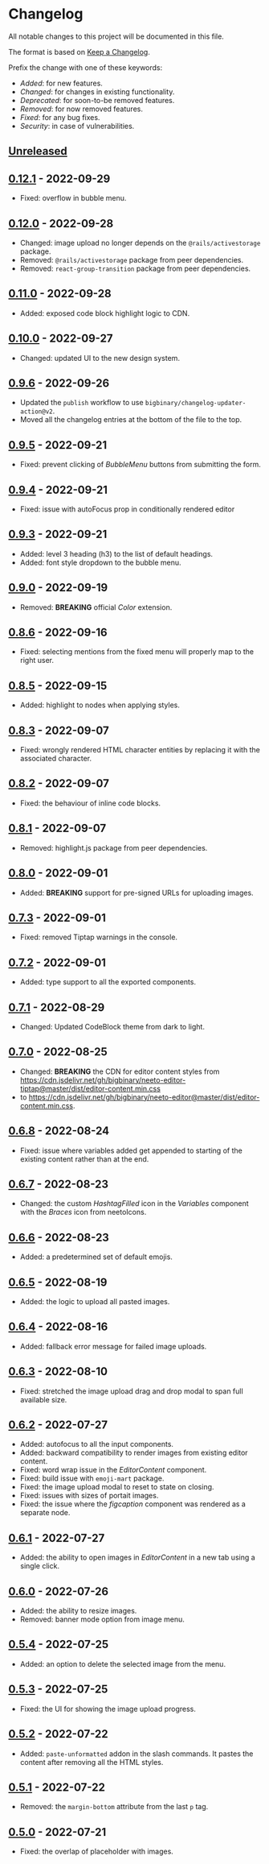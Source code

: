 <!---

------- FOLLOW THESE WHILE ADDING AN ENTRY -------

** Add BREAKING keyword in bold for changes which could potentially break the component, eg: **BREAKING**.
** Enclose a prop name in double backticks, eg: `menuType`.
** Represent a version as second level heading and write the version number inside a square bracket, eg: ##  [3.3.2].

--->
# Changelog

All notable changes to this project will be documented in this file.

The format is based on [Keep a Changelog](https://keepachangelog.com/en/1.0.0/).

Prefix the change with one of these keywords:

- *Added*: for new features.
- *Changed*: for changes in existing functionality.
- *Deprecated*: for soon-to-be removed features.
- *Removed*: for now removed features.
- *Fixed*: for any bug fixes.
- *Security*: in case of vulnerabilities.

## [Unreleased](https://github.com/bigbinary/neeto-editor/compare/393df11f42eef499f2b8b72bb76e1e3116d849f2...HEAD)

## [0.12.1](https://github.com/bigbinary/neeto-editor/compare/b400535a6cf8fabc5400b09e9f992ce1b9f016ea...393df11f42eef499f2b8b72bb76e1e3116d849f2) - 2022-09-29

- Fixed: overflow in bubble menu.

## [0.12.0](https://github.com/bigbinary/neeto-editor/compare/a819ef022941327bdf027e94d6f42806bc5d8a74...b400535a6cf8fabc5400b09e9f992ce1b9f016ea) - 2022-09-28

- Changed: image upload no longer depends on the `@rails/activestorage` package.
- Removed: `@rails/activestorage` package from peer dependencies.
- Removed: `react-group-transition` package from peer dependencies.

## [0.11.0](https://github.com/bigbinary/neeto-editor/compare/53a2a8faba0200492ea177acc7e9204da4358fc9...a819ef022941327bdf027e94d6f42806bc5d8a74) - 2022-09-28

- Added: exposed code block highlight logic to CDN.

## [0.10.0](https://github.com/bigbinary/neeto-editor/compare/4defcb02234742b1a5fc9fbefa87e44421b7b82c...53a2a8faba0200492ea177acc7e9204da4358fc9) - 2022-09-27

- Changed: updated UI to the new design system.

## [0.9.6](https://github.com/bigbinary/neeto-editor/compare/57c679b576f326e1e1c0110f9ae7665668448cdb...4defcb02234742b1a5fc9fbefa87e44421b7b82c) - 2022-09-26

- Updated the `publish` workflow to use `bigbinary/changelog-updater-action@v2`.
- Moved all the changelog entries at the bottom of the file to the top.

## [0.9.5](https://github.com/bigbinary/neeto-editor/compare/ea5536b2cdd26997549f538af5b399bd268b3187...57c679b576f326e1e1c0110f9ae7665668448cdb) - 2022-09-21

- Fixed: prevent clicking of *BubbleMenu* buttons from submitting the form.

## [0.9.4](https://github.com/bigbinary/neeto-editor/compare/b6d908b8c2cd13d0cd16c3714283ffc1ccf329c4...ea5536b2cdd26997549f538af5b399bd268b3187) - 2022-09-21

- Fixed: issue with autoFocus prop in conditionally rendered editor

## [0.9.3](https://github.com/bigbinary/neeto-editor/compare/dae456385fb32ecd2af4cd8844bec10d1c65e4c3...b6d908b8c2cd13d0cd16c3714283ffc1ccf329c4) - 2022-09-21

- Added: level 3 heading (h3) to the list of default headings.
- Added: font style dropdown to the bubble menu.

## [0.9.0](https://github.com/bigbinary/neeto-editor/compare/97e0add1b8ecb5de62ebf9984a37b25dbc01bfd0...fb41580bda01e5a63dbd92570bc27a699304653a) - 2022-09-19

- Removed: **BREAKING** official *Color* extension.

## [0.8.6](https://github.com/bigbinary/neeto-editor/compare/ab692dd346562704d70f0a31603fdf418602489b...c1ac1703a63b2220770bc1be6cbc40dd3b1c6032) - 2022-09-16

- Fixed: selecting mentions from the fixed menu will properly map to the right user.

## [0.8.5](https://github.com/bigbinary/neeto-editor/compare/3217f47b5f5dd6e47ecee8e37784658b545d0617..a727d13aa8730afe0a5162633b155cf9d4c7b745) - 2022-09-15

- Added: highlight to nodes when applying styles.

## [0.8.3](https://github.com/bigbinary/neeto-editor/compare/e405169ee1d693e4357b1b37651611a7fc80b240...e717879e13c8d74b1098587efc476b7cc85b3166) - 2022-09-07

- Fixed: wrongly rendered HTML character entities by replacing it with the associated character.

## [0.8.2](https://github.com/bigbinary/neeto-editor/compare/d8ec35f7656ded054ce3cd8250fefa630c311e41...6879a8857972c240cf5e1a4467d89f212c8be102) - 2022-09-07

- Fixed: the behaviour of inline code blocks.

## [0.8.1](https://github.com/bigbinary/neeto-editor/compare/6fe4c8c8d5340143f813003895a112f638471f2c...2a82c45768fc14e36625dc7db4b1f9f40e02153f) - 2022-09-07

- Removed: highlight.js package from peer dependencies.

## [0.8.0](https://github.com/bigbinary/neeto-editor/compare/829d47d2c1f0306bd9d995a88bba6bf0c1f8c3f9...73e6f77873abad5964c557fd2d6e158efaf147c5) - 2022-09-01

- Added: **BREAKING** support for pre-signed URLs for uploading images.

## [0.7.3](https://github.com/bigbinary/neeto-editor/compare/606d9f03cbff4a8cf81a25de398c9695656e13c3...98ff8b759cbfb5e1bdc7a262017de8ce66d63c53) - 2022-09-01

- Fixed: removed Tiptap warnings in the console.

## [0.7.2](https://github.com/bigbinary/neeto-editor/compare/aaa10e1709bf7d3a497c5a49451f24fd8ee4aed1...064c8ab26f8d736c1a4d0d92d4d7a09d1292b197) - 2022-09-01

- Added: type support to all the exported components.

## [0.7.1](https://github.com/bigbinary/neeto-editor/compare/760e07d955acecf3999bb42fbefe2ea09b56958b...83b3cf788a8dc9e79f08f69ff250e06d4bacffc9) - 2022-08-29

- Changed: Updated CodeBlock theme from dark to light.

## [0.7.0](https://github.com/bigbinary/neeto-editor/compare/9c14f50dc6c292a7352d394d1d5cd89abc6d2e79...8fefa88511ad3bfc06fe9fa59eb2457feb60b9c0) - 2022-08-25

- Changed: **BREAKING** the CDN for editor content styles from https://cdn.jsdelivr.net/gh/bigbinary/neeto-editor-tiptap@master/dist/editor-content.min.css
- to https://cdn.jsdelivr.net/gh/bigbinary/neeto-editor@master/dist/editor-content.min.css.

## [0.6.8](https://github.com/bigbinary/neeto-editor/compare/46e63b7aa2c42b9f9cf6db79b96945877b6dc822...0667203f6c28cfff80996a9827fa0e9fb8f0227e) - 2022-08-24

- Fixed: issue where variables added get appended to starting of the existing content rather than at the end.

## [0.6.7](https://github.com/bigbinary/neeto-editor/compare/4f26edf80be60b5567c77231f26e363de1573519...240b6b97a12804ae5903cb1fc73aa1c7888499cd) - 2022-08-23

- Changed: the custom *HashtagFilled* icon in the *Variables* component with the *Braces* icon from neetoIcons.

## [0.6.6](https://github.com/bigbinary/neeto-editor/compare/bbef6c98dded36ee9e1d278a621e8821cc41c728...8eeb8012b5c5397c072bbb65f6e67b1d597f0dba) - 2022-08-23

- Added: a predetermined set of default emojis.

## [0.6.5](https://github.com/bigbinary/neeto-editor/compare/263bd32144673a6bf3fe1e2e24838d9d73b6b69c...07688b94b185826289826930840e39de1ef836ce) - 2022-08-19

- Added: the logic to upload all pasted images.

## [0.6.4](https://github.com/bigbinary/neeto-editor/compare/5ae0901da83015324c0537ba0c37540922cacb2b...ece0b54b990d974f1a2e2bd22a3235c3830b310e) - 2022-08-16

- Added: fallback error message for failed image uploads.

## [0.6.3](https://github.com/bigbinary/neeto-editor/compare/37693be7a6987174fd5125a0cdb2acfe30d9ea3f...9939a9d08322e07eb9d7c335b9fe1fc659c2cda4) - 2022-08-10

- Fixed: stretched the image upload drag and drop modal to span full available size.

## [0.6.2](https://github.com/bigbinary/neeto-editor/compare/ba937bdcc155f78705b5b3b0877f979d02486ced...b78534aad36b384872f2139f6619f733c10b775a) - 2022-07-27

- Added: autofocus to all the input components.
- Added: backward compatibility to render images from existing editor content.
- Fixed: word wrap issue in the *EditorContent* component.
- Fixed: build issue with `emoji-mart` package.
- Fixed: the image upload modal to reset to state on closing.
- Fixed: issues with sizes of portait images.
- Fixed: the issue where the *figcaption* component was rendered as a separate node.

## [0.6.1](https://github.com/bigbinary/neeto-editor/compare/f0dd55363409861a702eaa401a321b4818f9f209...ba74c146df4e82aa365acc072888a02d645dd385) - 2022-07-27

- Added: the ability to open images in *EditorContent* in a new tab using a single click.

## [0.6.0](https://github.com/bigbinary/neeto-editor/compare/71d9b6dddd6850faf38b493141bc7204ebf3ce77...c896427e773ffb42b391859407a38bd2a6491480) - 2022-07-26

- Added: the ability to resize images.
- Removed: banner mode option from image menu.

## [0.5.4](https://github.com/bigbinary/neeto-editor/compare/40628dd04743f94d68d2f0515cd486e091687c20...e6bd77a5ecf176f7c455367eb5826a7b9e89a546) - 2022-07-25

- Added: an option to delete the selected image from the menu.

## [0.5.3](https://github.com/bigbinary/neeto-editor/compare/4e3744a1b1675ec6a34a101c3015b2a4c7b7fb07...ecea784650e06cabac1bcf5d3534c368038b987e) - 2022-07-25

- Fixed: the UI for showing the image upload progress.

## [0.5.2](https://github.com/bigbinary/neeto-editor/compare/de7af460273d0daf56c9e63a4be1f35ff1072940...15da82a90976308dc44cc461611d76dc9fc3fadc) - 2022-07-22

- Added: `paste-unformatted` addon in the slash commands. It pastes the content after removing all the HTML styles.

## [0.5.1](https://github.com/bigbinary/neeto-editor/compare/0372caad4596b3bb578964b08df44a6ff82cb12c...dea96cde565d1d31e4138439f2e508f75f46bf77) - 2022-07-22

- Removed: the `margin-bottom` attribute from the last `p` tag.

## [0.5.0](https://github.com/bigbinary/neeto-editor/compare/11895239fd8888accbdc2d45473d6d251c55765c...3fec138f2c29a807efcadbbd61df06edd9aeee4b) - 2022-07-21

- Fixed: the overlap of placeholder with images.

